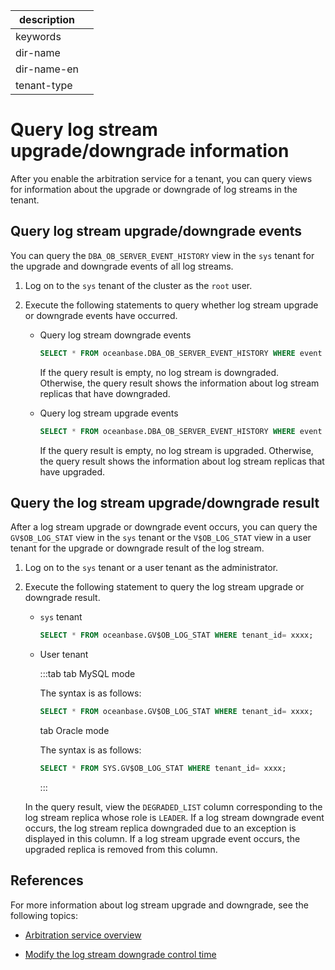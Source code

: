 |description||
|---|---|
|keywords||
|dir-name||
|dir-name-en||
|tenant-type||

# Query log stream upgrade/downgrade information

After you enable the arbitration service for a tenant, you can query views for information about the upgrade or downgrade of log streams in the tenant.

## Query log stream upgrade/downgrade events

You can query the `DBA_OB_SERVER_EVENT_HISTORY` view in the `sys` tenant for the upgrade and downgrade events of all log streams.

1. Log on to the `sys` tenant of the cluster as the `root` user.

2. Execute the following statements to query whether log stream upgrade or downgrade events have occurred.

   * Query log stream downgrade events

      ```sql
      SELECT * FROM oceanbase.DBA_OB_SERVER_EVENT_HISTORY WHERE event LIKE "%DEGRADE%";
      ```

      If the query result is empty, no log stream is downgraded. Otherwise, the query result shows the information about log stream replicas that have downgraded.

   * Query log stream upgrade events

      ```sql
      SELECT * FROM oceanbase.DBA_OB_SERVER_EVENT_HISTORY WHERE event LIKE "%UPGRADE%";
      ```

      If the query result is empty, no log stream is upgraded. Otherwise, the query result shows the information about log stream replicas that have upgraded.

## Query the log stream upgrade/downgrade result

After a log stream upgrade or downgrade event occurs, you can query the `GV$OB_LOG_STAT` view in the `sys` tenant or the `V$OB_LOG_STAT` view in a user tenant for the upgrade or downgrade result of the log stream.

1. Log on to the `sys` tenant or a user tenant as the administrator.

2. Execute the following statement to query the log stream upgrade or downgrade result.

   * `sys` tenant

      ```sql
      SELECT * FROM oceanbase.GV$OB_LOG_STAT WHERE tenant_id= xxxx;
      ```

   * User tenant

      :::tab
      tab MySQL mode

      The syntax is as follows:

      ```sql
      SELECT * FROM oceanbase.GV$OB_LOG_STAT WHERE tenant_id= xxxx;
      ```

      tab Oracle mode

      The syntax is as follows:

      ```sql
      SELECT * FROM SYS.GV$OB_LOG_STAT WHERE tenant_id= xxxx;
      ```

      :::

   In the query result, view the `DEGRADED_LIST` column corresponding to the log stream replica whose role is `LEADER`. If a log stream downgrade event occurs, the log stream replica downgraded due to an exception is displayed in this column. If a log stream upgrade event occurs, the upgraded replica is removed from this column.

## References

For more information about log stream upgrade and downgrade, see the following topics:

* [Arbitration service overview](100.arbitration-service-overview.md)

* [Modify the log stream downgrade control time](400.modify-the-degradation-timeout.md)
